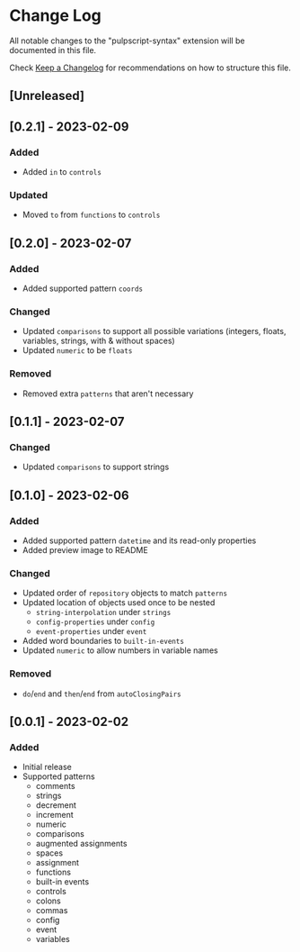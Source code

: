 # Change Log

All notable changes to the "pulpscript-syntax" extension will be documented in this file.

Check [Keep a Changelog](http://keepachangelog.com/) for recommendations on how to structure this file.

## [Unreleased]

## [0.2.1] - 2023-02-09

### Added

- Added `in` to `controls`

### Updated

- Moved `to` from `functions` to `controls`

## [0.2.0] - 2023-02-07

### Added

- Added supported pattern `coords`

### Changed

- Updated `comparisons` to support all possible variations (integers, floats, variables, strings, with & without spaces)
- Updated `numeric` to be `floats`

### Removed

- Removed extra `patterns` that aren't necessary

## [0.1.1] - 2023-02-07

### Changed

- Updated `comparisons` to support strings

## [0.1.0] - 2023-02-06

### Added

- Added supported pattern `datetime` and its read-only properties
- Added preview image to README

### Changed

- Updated order of `repository` objects to match `patterns`
- Updated location of objects used once to be nested
  - `string-interpolation` under `strings`
  - `config-properties` under `config`
  - `event-properties` under `event`
- Added word boundaries to `built-in-events`
- Updated `numeric` to allow numbers in variable names

### Removed

- `do`/`end` and `then`/`end` from `autoClosingPairs`

## [0.0.1] - 2023-02-02

### Added

- Initial release
- Supported patterns
  - comments
  - strings
  - decrement
  - increment
  - numeric
  - comparisons
  - augmented assignments
  - spaces
  - assignment
  - functions
  - built-in events
  - controls
  - colons
  - commas
  - config
  - event
  - variables
